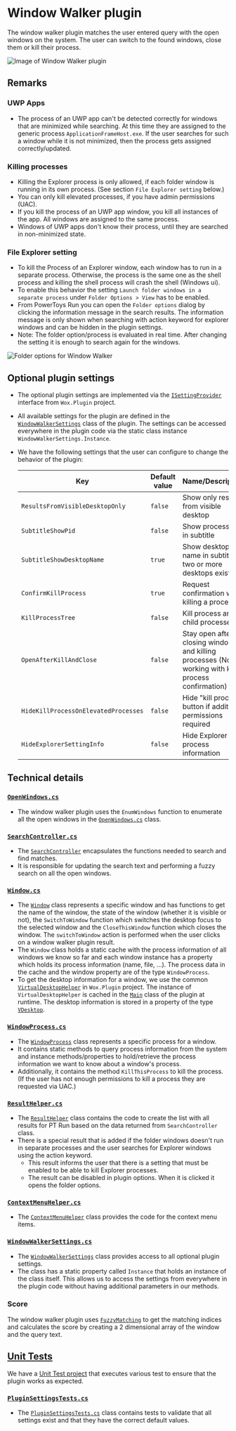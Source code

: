 # Window Walker plugin
The window walker plugin matches the user entered query with the open windows on the system.
The user can switch to the found windows, close them or kill their process.

![Image of Window Walker plugin](/doc/images/launcher/plugins/windowwalker.png)


## Remarks

### UWP Apps
- The process of an UWP app can't be detected correctly for windows that are minimized while searching. At this time they are assigned to the generic process `ApplicationFrameHost.exe`. If the user searches for such a window while it is not minimized, then the process gets assigned correctly/updated. 

### Killing processes
- Killing the Explorer process is only allowed, if each folder window is running in its own process. (See section `File Explorer setting` below.)
- You can only kill elevated processes, if you have admin permissions (UAC).
- If you kill the process of an UWP app window, you kill all instances of the app. All windows are assigned to the same process.
- Windows of UWP apps don't know their process, until they are searched in non-minimized state.

### File Explorer setting
- To kill the Process of an Explorer window, each window has to run in a separate process. Otherwise, the process is the same one as the shell process and killing the shell process will crash the shell (Windows ui).
- To enable this behavior the setting `Launch folder windows in a separate process` under `Folder Options > View` has to be enabled. 
- From PowerToys Run you can open the `Folder options` dialog by clicking the information message in the search results. The information message is only shown when searching with action keyword for explorer windows and can be hidden in the plugin settings.
- Note: The folder option/process is evaluated in real time. After changing the setting it is enough to search again for the windows.

![Folder options for Window Walker](/doc/images/launcher/plugins/windowwalker_folder_options.png)


## Optional plugin settings
- The optional plugin settings are implemented via the [`ISettingProvider`](/src/modules/launcher/Wox.Plugin/ISettingProvider.cs) interface from `Wox.Plugin` project.
- All available settings for the plugin are defined in the [`WindowWalkerSettings`](/src/modules/launcher/Plugins/Microsoft.Plugin.WindowWalker/Components/WindowWalkerSettings.cs) class of the plugin. The settings can be accessed everywhere in the plugin code via the static class instance `WindowWalkerSettings.Instance`.
- We have the following settings that the user can configure to change the behavior of the plugin:

	| Key | Default value | Name/Description |
	|--------------|-----------|------------|
	| `ResultsFromVisibleDesktopOnly` | `false` | Show only results from visible desktop |
	| `SubtitleShowPid` | `false` | Show process id in subtitle |
	| `SubtitleShowDesktopName` | `true` | Show desktop name in subtitle (If two or more desktops exist) |
	| `ConfirmKillProcess` | `true` | Request confirmation when killing a process |
	| `KillProcessTree` | `false` | Kill process and its child processes |
	| `OpenAfterKillAndClose` | `false` | Stay open after closing windows and killing processes (Not working with kill process confirmation) |
	| `HideKillProcessOnElevatedProcesses` | `false` | Hide "kill process" button if additional permissions required |
	| `HideExplorerSettingInfo` | `false` | Hide Explorer process information |


## Technical details

### [`OpenWindows.cs`](/src/modules/launcher/Plugins/Microsoft.Plugin.WindowWalker/Components/OpenWindows.cs)
- The window walker plugin uses the `EnumWindows` function to enumerate all the open windows in the [`OpenWindows.cs`](/src/modules/launcher/Plugins/Microsoft.Plugin.WindowWalker/Components/OpenWindows.cs) class.

### [`SearchController.cs`](/src/modules/launcher/Plugins/Microsoft.Plugin.WindowWalker/Components/SearchController.cs)
- The [`SearchController`](/src/modules/launcher/Plugins/Microsoft.Plugin.WindowWalker/Components/SearchController.cs) encapsulates the functions needed to search and find matches.
- It is responsible for updating the search text and performing a fuzzy search on all the open windows.

### [`Window.cs`](/src/modules/launcher/Plugins/Microsoft.Plugin.WindowWalker/Components/Window.cs)
- The [`Window`](/src/modules/launcher/Plugins/Microsoft.Plugin.WindowWalker/Components/Window.cs) class represents a specific window and has functions to get the name of the window, the state of the window (whether it is visible or not), the `SwitchToWindow` function which switches the desktop focus to the selected window and the `CloseThisWindow` function which closes the window. The `switchToWindow` action is performed when the user clicks on a window walker plugin result.
- The `Window` class holds a static cache with the process information of all windows we know so far and each window instance has a property which holds its process information (name, file, ...). The process data in the cache and the window property are of the type `WindowProcess`.
- To get the desktop information for a window, we use the common [`VirtualDesktopHelper`](/src/modules/launcher/Wox.Plugin/Common/VirtualDesktop/VirtualDesktopHelper.cs) in `Wox.Plugin` project. The instance of `VirtualDesktopHelper` is cached in the [`Main`](/src/modules/launcher/Plugins/Microsoft.Plugin.WindowWalker/Main.cs) class of the plugin at runtime. The desktop information is stored in a property of the type [`VDesktop`](/src/modules/launcher/Wox.Plugin/Common/VirtualDesktop/VDesktop.cs).

### [`WindowProcess.cs`](/src/modules/launcher/Plugins/Microsoft.Plugin.WindowWalker/Components/WindowProcess.cs)
- The [`WindowProcess`](/src/modules/launcher/Plugins/Microsoft.Plugin.WindowWalker/Components/WindowProcess.cs) class represents a specific process for a window.
- It contains static methods to query process information from the system and instance methods/properties to hold/retrieve the process information we want to know about a window's process.
- Additionally, it contains the method `KillThisProcess` to kill the process. (If the user has not enough permissions to kill a process they are requested via UAC.)

### [`ResultHelper.cs`](/src/modules/launcher/Plugins/Microsoft.Plugin.WindowWalker/Components/ResultHelper.cs)
- The [`ResultHelper`](/src/modules/launcher/Plugins/Microsoft.Plugin.WindowWalker/Components/ResultHelper.cs) class contains the code to create the list with all results for PT Run based on the data returned from `SearchController` class.
- There is a special result that is added if the folder windows doesn't run in separate processes and the user searches for Explorer windows using the action keyword. 
   - This result informs the user that there is a setting that must be enabled to be able to kill Explorer processes.
   - The result can be disabled in plugin options. When it is clicked it opens the folder options.

### [`ContextMenuHelper.cs`](/src/modules/launcher/Plugins/Microsoft.Plugin.WindowWalker/Components/ContextMenuHelper.cs)
- The [`ContextMenuHelper`](/src/modules/launcher/Plugins/Microsoft.Plugin.WindowWalker/Components/ContextMenuHelper.cs) class provides the code for the context menu items.

### [`WindowWalkerSettings.cs`](/src/modules/launcher/Plugins/Microsoft.Plugin.WindowWalker/Components/WindowWalkerSettings.cs)
- The [`WindowWalkerSettings`](/src/modules/launcher/Plugins/Microsoft.Plugin.WindowWalker/Components/WindowWalkerSettings.cs) class provides access to all optional plugin settings.
- The class has a static property called `Instance` that holds an instance of the class itself. This allows us to access the settings from everywhere in the plugin code without having additional parameters in our methods.

### Score
The window walker plugin uses [`FuzzyMatching`](/src/modules/launcher/Plugins/Microsoft.Plugin.WindowWalker/Components/FuzzyMatching.cs) to get the matching indices and calculates the score by creating a 2 dimensional array of the window and the query text.

## [Unit Tests](/src/modules/launcher/Plugins/Microsoft.Plugin.WindowWalker.UnitTests)
We have a [Unit Test project](/src/modules/launcher/Plugins/Microsoft.Plugin.WindowWalker.UnitTests) that executes various test to ensure that the plugin works as expected.

### [`PluginSettingsTests.cs`](/src/modules/launcher/Plugins/Microsoft.Plugin.WindowWalker.UnitTests/PluginSettingsTests.cs)
- The [`PluginSettingsTests.cs`](/src/modules/launcher/Plugins/Microsoft.Plugin.WindowWalker.UnitTests/PluginSettingsTests.cs) class contains tests to validate that all settings exist and that they have the correct default values.
